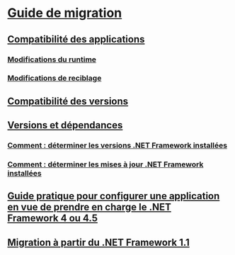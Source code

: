 # [Guide de migration](index.md)
## [Compatibilité des applications](application-compatibility.md)
### [Modifications du runtime](runtime/index.md)
### [Modifications de reciblage](retargeting/index.md)
## [Compatibilité des versions](version-compatibility.md)
## [Versions et dépendances](versions-and-dependencies.md)
### [Comment : déterminer les versions .NET Framework installées](how-to-determine-which-versions-are-installed.md)
### [Comment : déterminer les mises à jour .NET Framework installées](how-to-determine-which-net-framework-updates-are-installed.md)
## [Guide pratique pour configurer une application en vue de prendre en charge le .NET Framework 4 ou 4.5](how-to-configure-an-app-to-support-net-framework-4-or-4-5.md)
## [Migration à partir du .NET Framework 1.1](migrating-from-the-net-framework-1-1.md)
